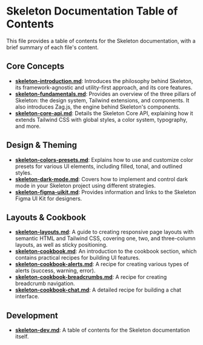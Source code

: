 
# Skeleton Documentation Table of Contents

This file provides a table of contents for the Skeleton documentation, with a brief summary of each file's content.

## Core Concepts

*   **[skeleton-introduction.md](skeleton-introduction.md)**: Introduces the philosophy behind Skeleton, its framework-agnostic and utility-first approach, and its core features.
*   **[skeleton-fundamentals.md](skeleton-fundamentals.md)**: Provides an overview of the three pillars of Skeleton: the design system, Tailwind extensions, and components. It also introduces Zag.js, the engine behind Skeleton's components.
*   **[skeleton-core-api.md](skeleton-core-api.md)**: Details the Skeleton Core API, explaining how it extends Tailwind CSS with global styles, a color system, typography, and more.

## Design & Theming

*   **[skeleton-colors-presets.md](skeleton-colors-presets.md)**: Explains how to use and customize color presets for various UI elements, including filled, tonal, and outlined styles.
*   **[skeleton-dark-mode.md](skeleton-dark-mode.md)**: Covers how to implement and control dark mode in your Skeleton project using different strategies.
*   **[skeleton-figma-uikit.md](skeleton-figma-uikit.md)**: Provides information and links to the Skeleton Figma UI Kit for designers.

## Layouts & Cookbook

*   **[skeleton-layouts.md](skeleton-layouts.md)**: A guide to creating responsive page layouts with semantic HTML and Tailwind CSS, covering one, two, and three-column layouts, as well as sticky positioning.
*   **[skeleton-cookbook.md](skeleton-cookbook.md)**: An introduction to the cookbook section, which contains practical recipes for building UI features.
*   **[skeleton-cookbook-alerts.md](skeleton-cookbook-alerts.md)**: A recipe for creating various types of alerts (success, warning, error).
*   **[skeleton-cookbook-breadcrumbs.md](skeleton-cookbook-breadcrumbs.md)**: A recipe for creating breadcrumb navigation.
*   **[skeleton-cookbook-chat.md](skeleton-cookbook-chat.md)**: A detailed recipe for building a chat interface.

## Development

*   **[skeleton-dev.md](skeleton-dev.md)**: A table of contents for the Skeleton documentation itself.
